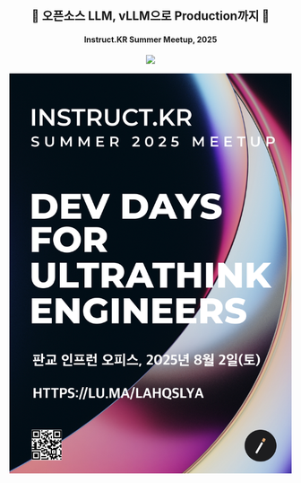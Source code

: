 <h2 align="center">🎹 오픈소스 LLM, vLLM으로 Production까지 🎹</h2>
<h4 align="center">Instruct.KR Summer Meetup, 2025</h4>

<p align="center">
    <a href="https://www.slideshare.net/slideshow/llm-vllm-production-instruct-kr-summer-meetup-2025-9d16/282169536" target="_blank">
        <img src="https://img.shields.io/badge/SlideShare-008ED2?style=for-the-badge&logo=SlideShare&logoColor=white"/>
    </a>
</p>

<div align="center">
    <a href="https://lu.ma/lahqslya" target="_blank">
        <img src="img/poster.jpg"/>
    </a>
</div>
